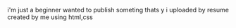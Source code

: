 i'm just a beginner wanted to publish someting thats y i uploaded by resume created by me using html,css
